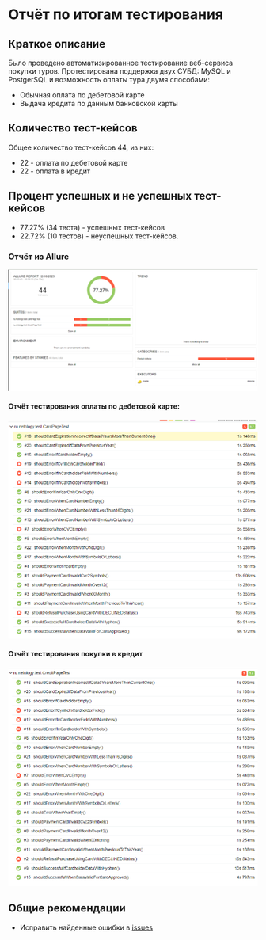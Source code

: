 # Отчёт по итогам тестирования
## Краткое описание
Было проведено автоматизированное тестирование веб-сервиса покупки туров.
Протестирована поддержка двух СУБД: MySQL и PostgerSQL и возможность оплаты тура двумя способами:
* Обычная оплата по дебетовой карте
* Выдача кредита по данным банковской карты

## Количество тест-кейсов
Общее количество тест-кейсов 44, из них:
* 22 - оплата по дебетовой карте
* 22 - оплата в кредит
## Процент успешных и не успешных тест-кейсов
* 77.27% (34 теста) - успешных тест-кейсов
* 22.72% (10 тестов) - неуспешных тест-кейсов.
### Отчёт из Allure
![img.png](img.png)
#### Отчёт тестирования оплаты по дебетовой карте:
![img_1.png](img_1.png)
#### Отчёт тестирования покупки в кредит
![img_2.png](img_2.png)
## Общие рекомендации
* Исправить найденные ошибки в [issues ](https://github.com/lizvalk/Diploma/issues)
